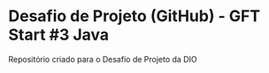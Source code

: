 # Desafio de Projeto (GitHub) - GFT Start #3 Java
Repositório criado para o Desafio de Projeto da DIO
